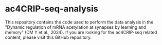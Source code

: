 # ac4CRIP-seq-analysis
This repository contains the code used to perform the data analysis in the "Dynamic regulation of mRNA acetylation at synapses by learning and memory" (DM Y et al., 2024). If you are looking for the ac4CRIP-seq related content, please visit this GitHub repository.
